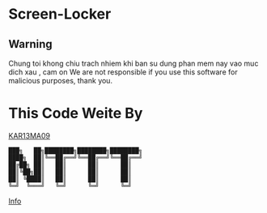 # Screen-Locker
<h2> Warning </h2>
Chung toi khong chiu trach nhiem khi ban su dung phan mem nay vao muc dich xau , cam on
We are not responsible if you use this software for malicious purposes, thank you.

# This Code Weite By
[KAR13MA09](https://github.com/KAR13MA090/)
```
███╗   ██╗████████╗████████╗████████╗ 
████╗  ██║╚══██╔══╝╚══██╔══╝╚══██╔══╝ 
██╔██╗ ██║   ██║      ██║      ██║     
██║╚██╗██║   ██║      ██║      ██║  
██║ ╚████║   ██║      ██║      ██║     
╚═╝  ╚═══╝   ╚═╝      ╚═╝      ╚═╝   
```  
[Info](https://github.com/KAR13MA090/ScreenLocker/)
